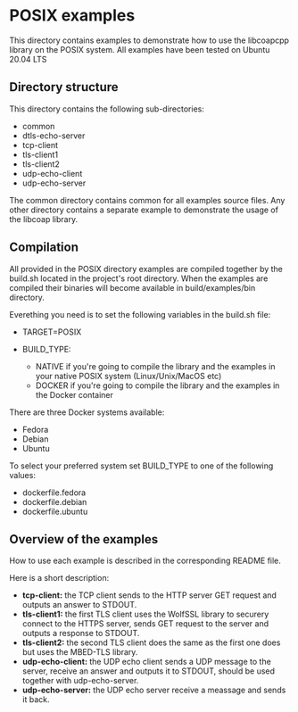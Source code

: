# POSIX examples

This directory contains examples to demonstrate how to use the libcoapcpp library on the POSIX system.
All examples have been tested on Ubuntu 20.04 LTS

## Directory structure

This directory contains the following sub-directories:
* common 
* dtls-echo-server
* tcp-client
* tls-client1
* tls-client2
* udp-echo-client
* udp-echo-server

The common directory contains common for all examples source files.
Any other directory contains a separate example to demonstrate the usage of the libcoap library.

## Compilation

All provided in the POSIX directory examples are compiled together by the build.sh located in the project's root directory.
When the examples are compiled their binaries will become available in build/examples/bin directory.

Everething you need is to set the following variables in the build.sh file:
* TARGET=POSIX
* BUILD_TYPE:

	- NATIVE if you're going to compile the library and the examples in your native POSIX system (Linux/Unix/MacOS etc)
	- DOCKER if you're going to compile the library and the examples in the Docker container

There are three Docker systems available:
* Fedora
* Debian
* Ubuntu

To select your preferred system set BUILD_TYPE to one of the following values:
* dockerfile.fedora
* dockerfile.debian
* dockerfile.ubuntu

## Overview of the examples
How to use each example is described in the corresponding README file.

Here is a short description:
* **tcp-client:** the TCP client sends to the HTTP server GET request and outputs an answer to STDOUT.
* **tls-client1:** the first TLS client uses the WolfSSL library to securery connect to the HTTPS server, sends GET request to the server and outputs a response to STDOUT.
* **tls-client2:** the second TLS client does the same as the first one does but uses the MBED-TLS library.
* **udp-echo-client:** the UDP echo client sends a UDP message to the server, receive an answer and outputs it to STDOUT,
should be used together with udp-echo-server.
* **udp-echo-server:** the UDP echo server receive a meassage and sends it back.


